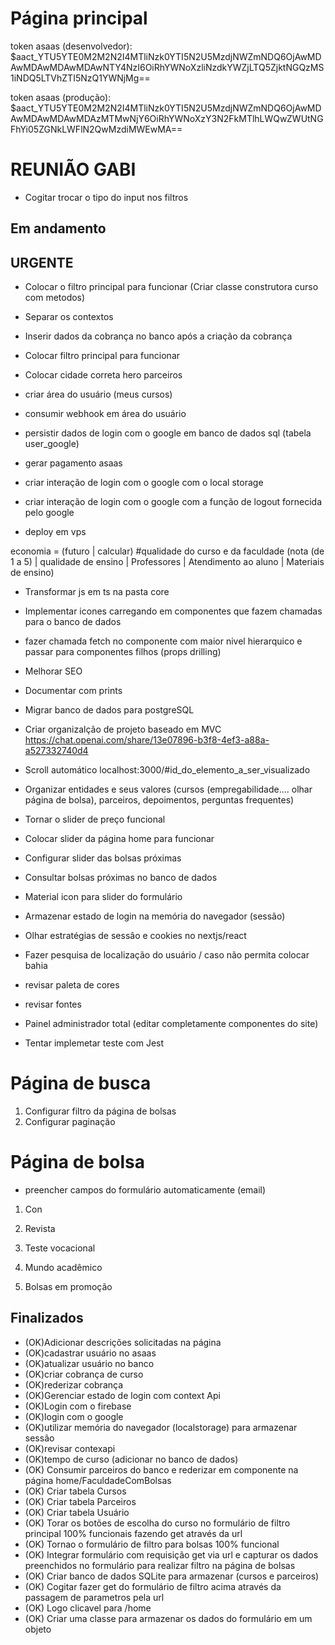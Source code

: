 # Página principal
token asaas (desenvolvedor): 
$aact_YTU5YTE0M2M2N2I4MTliNzk0YTI5N2U5MzdjNWZmNDQ6OjAwMDAwMDAwMDAwMDAwNTY4NzI6OiRhYWNoXzliNzdkYWZjLTQ5ZjktNGQzMS1iNDQ5LTVhZTI5NzQ1YWNjMg==

token asaas (produção):
$aact_YTU5YTE0M2M2N2I4MTliNzk0YTI5N2U5MzdjNWZmNDQ6OjAwMDAwMDAwMDAwMDAzMTMwNjY6OiRhYWNoXzY3N2FkMTlhLWQwZWUtNGFhYi05ZGNkLWFlN2QwMzdiMWEwMA==
# REUNIÃO GABI
* Cogitar trocar o tipo do input nos filtros

## Em andamento
## URGENTE
* Colocar o filtro principal para funcionar (Criar classe construtora curso com metodos)
* Separar os contextos
* Inserir dados da cobrança no banco após a criação da cobrança
* Colocar filtro principal para funcionar
* Colocar cidade correta hero parceiros

* criar área do usuário (meus cursos)
* consumir webhook em área do usuário
* persistir dados de login com o google em banco de dados sql (tabela user_google)
* gerar pagamento asaas
* criar interação de login com o google com o local storage
* criar interação de login com o google com a função de logout fornecida pelo google
* deploy em vps


economia = (futuro | calcular)
#qualidade do curso e da faculdade (nota (de 1 a 5) | qualidade de ensino | Professores | Atendimento ao aluno | Materiais de ensino)

* Transformar js em ts na pasta core
* Implementar icones carregando em componentes que fazem chamadas para o banco de dados
* fazer chamada fetch no componente com maior nivel hierarquico e passar para componentes filhos (props drilling)
* Melhorar SEO
* Documentar com prints
* Migrar banco de dados para postgreSQL
* Criar organizalção de projeto baseado em MVC https://chat.openai.com/share/13e07896-b3f8-4ef3-a88a-a527332740d4
* Scroll automático localhost:3000/#id_do_elemento_a_ser_visualizado
* Organizar entidades e seus valores (cursos (empregabilidade.... olhar página de bolsa), parceiros, depoimentos, perguntas frequentes)
* Tornar o slider de preço funcional
* Colocar slider da página home para funcionar
* Configurar slider das bolsas próximas
* Consultar bolsas próximas no banco de dados
* Material icon para slider do formulário

* Armazenar estado de login na memória do navegador (sessão)
* Olhar estratégias de sessâo e cookies no nextjs/react

* Fazer pesquisa de localização do usuário / caso não permita colocar bahia
* revisar paleta de cores
* revisar fontes
* Painel administrador total (editar completamente componentes do site)
* Tentar implemetar teste com Jest

# Página de busca
1. Configurar filtro da página de bolsas
2. Configurar paginação

# Página de bolsa
* preencher campos do formulário automaticamente (email)
1. Con





97. Revista
98. Teste vocacional
99. Mundo acadêmico
100. Bolsas em promoção 


## Finalizados
* (OK)Adicionar descrições solicitadas na página
* (OK)cadastrar usuário no asaas
* (OK)atualizar usuário no banco
* (OK)criar cobrança de curso
* (OK)rederizar cobrança
* (OK)Gerenciar estado de login com context Api
* (OK)Login com o firebase
* (OK)login com o google 
* (OK)utilizar memória do navegador (localstorage) para armazenar sessão
* (OK)revisar contexapi 
* (OK)tempo de curso (adicionar no banco de dados)
* (OK) Consumir parceiros do banco e rederizar em componente na página home/FaculdadeComBolsas
* (OK) Criar tabela Cursos
* (OK) Criar tabela Parceiros
* (OK) Criar tabela Usuário
* (OK) Torar os botões de escolha do curso no formulário de filtro principal 100% funcionais fazendo get através da url
* (OK) Tornao o formulário de filtro para bolsas 100% funcional
* (OK) Integrar formulário com requisição get via url e capturar os dados preenchidos no formulário para realizar filtro na página de bolsas
* (OK) Criar banco de dados SQLite para armazenar (cursos e parceiros)
* (OK) Cogitar fazer get do formulário de filtro acima através da passagem de parametros pela url
* (OK) Logo clicavel para /home
* (OK) Criar uma classe para armazenar os dados do formulário em um objeto